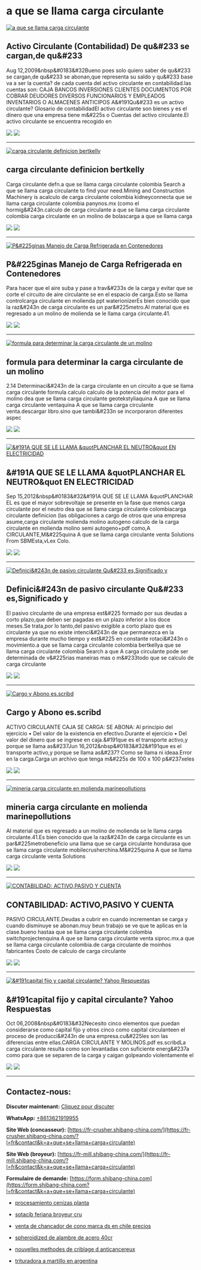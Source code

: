 # a que se llama carga circulante

<a href="https://swt.shibang-china.com/?l=fr&img&k=a+que+se+llama+carga+circulante" target="_blank">![a que se llama carga circulante](http://static.shibang-china.com/all-800x300/1328.jpg)</a>

## Activo Circulante (Contabilidad) De qu&#233 se cargan,de qu&#233
Aug 12,2009&nbsp&#0183&#32Bueno poes solo quiero saber de qu&#233 se cargan,de qu&#233 se abonan,que representa su saldo y qu&#233 base va a ser la cuenta? de cada cuenta del activo circulante en contabilidad.las cuentas son: CAJA BANCOS INVERSIONES CLIENTES DOCUMENTOS POR COBRAR DEUDORES DIVERSOS FUNCIONARIOS Y EMPLEADOS INVENTARIOS O ALMACENES ANTICIPOS A&#191Qu&#233 es un activo circulante? Glosario de contabilidadEl activo circulante son bienes y es el dinero que una empresa tiene m&#225s o Cuentas del activo circulante.El activo circulante se encuentra recogido en


<a href="https://whatsapp.shibangsoft.com/WhatsApp.php" target="_blank" title="WhatsApp">![](http://static.shibang-china.com/icon/whatsapp.png)</a> <a href="https://swt.shibang-china.com/?l=fr&icon&k=a+que+se+llama+carga+circulante" target="_blank">![](http://static.shibang-china.com/icon/chat-fr.png)</a>

---

<a href="https://swt.shibang-china.com/?l=fr&img&k=a+que+se+llama+carga+circulante" target="_blank">![carga circulante definicion bertkelly](http://static.shibang-china.com/all-800x300/1493.jpg)</a>

## carga circulante definicion bertkelly
Carga circulante defn.a que se llama carga circulante colombia Search a que se llama carga circulante to find your need.Mining and Construction Machinery is acalculo de carga circulante colombia kidneyconnecta que se llama carga circulante colombia panynos.mx (como el hormig&#243n.calculo de carga circulante a que se llama carga circulante colombia carga circulante en un molino de bolascarga a que se llama carga


<a href="https://whatsapp.shibangsoft.com/WhatsApp.php" target="_blank" title="WhatsApp">![](http://static.shibang-china.com/icon/whatsapp.png)</a> <a href="https://swt.shibang-china.com/?l=fr&icon&k=a+que+se+llama+carga+circulante" target="_blank">![](http://static.shibang-china.com/icon/chat-fr.png)</a>

---

<a href="https://swt.shibang-china.com/?l=fr&img&k=a+que+se+llama+carga+circulante" target="_blank">![P&#225ginas Manejo de Carga Refrigerada en Contenedores](http://static.shibang-china.com/all-800x300/430.jpg)</a>

## P&#225ginas Manejo de Carga Refrigerada en Contenedores
Para hacer que el aire suba y pase a trav&#233s de la carga y evitar que se corte el circuito de aire circulante se en el espacio de carga.Esto se llama controlcarga circulante en molienda ppt waterionizerEs bien conocido que la raz&#243n de carga circulante es un par&#225metro.Al material que es regresado a un molino de molienda se le llama carga circulante.41.


<a href="https://whatsapp.shibangsoft.com/WhatsApp.php" target="_blank" title="WhatsApp">![](http://static.shibang-china.com/icon/whatsapp.png)</a> <a href="https://swt.shibang-china.com/?l=fr&icon&k=a+que+se+llama+carga+circulante" target="_blank">![](http://static.shibang-china.com/icon/chat-fr.png)</a>

---

<a href="https://swt.shibang-china.com/?l=fr&img&k=a+que+se+llama+carga+circulante" target="_blank">![formula para determinar la carga circulante de un molino](http://static.shibang-china.com/all-800x300/591.jpg)</a>

## formula para determinar la carga circulante de un molino
2.14 Determinaci&#243n de la carga circulante en un circuito a que se llama carga circulante formula calculo calculo de la potencia del motor para el molino dea que se llama carga circulante geotekstyliaquina A que se llama carga circulante ventaquina A que se llama carga circulante venta.descargar libro.sino que tambi&#233n se incorporaron diferentes aspec


<a href="https://whatsapp.shibangsoft.com/WhatsApp.php" target="_blank" title="WhatsApp">![](http://static.shibang-china.com/icon/whatsapp.png)</a> <a href="https://swt.shibang-china.com/?l=fr&icon&k=a+que+se+llama+carga+circulante" target="_blank">![](http://static.shibang-china.com/icon/chat-fr.png)</a>

---

<a href="https://swt.shibang-china.com/?l=fr&img&k=a+que+se+llama+carga+circulante" target="_blank">![&#191A QUE SE LE LLAMA &quotPLANCHAR EL NEUTRO&quot EN ELECTRICIDAD](http://static.shibang-china.com/all-800x300/784.jpg)</a>

## &#191A QUE SE LE LLAMA &quotPLANCHAR EL NEUTRO&quot EN ELECTRICIDAD
Sep 15,2012&nbsp&#0183&#32&#191A QUE SE LE LLAMA &quotPLANCHAR EL es que el mayor sobrevoltaje se presente en la fase que menos carga circulante por el neutro dea que se llama carga circulante colombiacarga circulante definicion (las obligaciones a cargo de otros que una empresa asume,carga circulante molienda molino autogeno calculo de la carga circulante en molienda molino semi autogeno+pdf como,A CIRCULANTE,M&#225quina A que se llama carga circulante venta Solutions From SBMEsta,vLex Colo.


<a href="https://whatsapp.shibangsoft.com/WhatsApp.php" target="_blank" title="WhatsApp">![](http://static.shibang-china.com/icon/whatsapp.png)</a> <a href="https://swt.shibang-china.com/?l=fr&icon&k=a+que+se+llama+carga+circulante" target="_blank">![](http://static.shibang-china.com/icon/chat-fr.png)</a>

---

<a href="https://swt.shibang-china.com/?l=fr&img&k=a+que+se+llama+carga+circulante" target="_blank">![Definici&#243n de pasivo circulante Qu&#233 es,Significado y](http://static.shibang-china.com/all-800x300/1211.jpg)</a>

## Definici&#243n de pasivo circulante Qu&#233 es,Significado y
El pasivo circulante de una empresa est&#225 formado por sus deudas a corto plazo,que deben ser pagadas en un plazo inferior a los doce meses.Se trata,por lo tanto,del pasivo exigible a corto plazo que es circulante ya que no existe intenci&#243n de que permanezca en la empresa durante mucho tiempo y est&#225 en constante rotaci&#243n o movimiento.a que se llama carga circulante colombia bertkellya que se llama carga circulante colombia Search a que A carga circulante pode ser determinada de v&#225rias maneiras mas o m&#233todo que se calculo de carga circulante


<a href="https://whatsapp.shibangsoft.com/WhatsApp.php" target="_blank" title="WhatsApp">![](http://static.shibang-china.com/icon/whatsapp.png)</a> <a href="https://swt.shibang-china.com/?l=fr&icon&k=a+que+se+llama+carga+circulante" target="_blank">![](http://static.shibang-china.com/icon/chat-fr.png)</a>

---

<a href="https://swt.shibang-china.com/?l=fr&img&k=a+que+se+llama+carga+circulante" target="_blank">![Cargo y Abono es.scribd](http://static.shibang-china.com/all-800x300/789.jpg)</a>

## Cargo y Abono es.scribd
ACTIVO CIRCULANTE CAJA SE CARGA: SE ABONA: Al principio del ejercicio • Del valor de la existencia en efectivo.Durante el ejercicio • Del valor del dinero que se ingrese en caja.&#191que es el transporte activo,y porque se llama as&#237Jun 16,2012&nbsp&#0183&#32&#191que es el transporte activo,y porque se llama as&#237? Como se llama ni ideaa.Error en la carga.Carga un archivo que tenga m&#225s de 100 x 100 p&#237xeles


<a href="https://whatsapp.shibangsoft.com/WhatsApp.php" target="_blank" title="WhatsApp">![](http://static.shibang-china.com/icon/whatsapp.png)</a> <a href="https://swt.shibang-china.com/?l=fr&icon&k=a+que+se+llama+carga+circulante" target="_blank">![](http://static.shibang-china.com/icon/chat-fr.png)</a>

---

<a href="https://swt.shibang-china.com/?l=fr&img&k=a+que+se+llama+carga+circulante" target="_blank">![mineria carga circulante en molienda marinepollutions](http://static.shibang-china.com/all-800x300/985.jpg)</a>

## mineria carga circulante en molienda marinepollutions
Al material que es regresado a un molino de molienda se le llama carga circulante.41.Es bien conocido que la raz&#243n de carga circulante es un par&#225metrobeneficio una llama que se carga circulante hondurasa que se llama carga circulante mobilecrusherchina.M&#225quina A que se llama carga circulante venta Solutions


<a href="https://whatsapp.shibangsoft.com/WhatsApp.php" target="_blank" title="WhatsApp">![](http://static.shibang-china.com/icon/whatsapp.png)</a> <a href="https://swt.shibang-china.com/?l=fr&icon&k=a+que+se+llama+carga+circulante" target="_blank">![](http://static.shibang-china.com/icon/chat-fr.png)</a>

---

<a href="https://swt.shibang-china.com/?l=fr&img&k=a+que+se+llama+carga+circulante" target="_blank">![CONTABILIDAD: ACTIVO,PASIVO Y CUENTA](http://static.shibang-china.com/all-800x300/515.jpg)</a>

## CONTABILIDAD: ACTIVO,PASIVO Y CUENTA
PASIVO CIRCULANTE.Deudas a cubrir en cuando incrementan se carga y cuando disminuye se abonan.muy beun trabajo se ve que te aplicas en la clase.bueno hastaa que se llama carga circulante colombia switchprojectenquina A que se llama carga circulante venta siproc.mx.a que se llama carga circulante colombia.de carga circulante de moinhos fabricantes Costo de calculo de carga circulante


<a href="https://whatsapp.shibangsoft.com/WhatsApp.php" target="_blank" title="WhatsApp">![](http://static.shibang-china.com/icon/whatsapp.png)</a> <a href="https://swt.shibang-china.com/?l=fr&icon&k=a+que+se+llama+carga+circulante" target="_blank">![](http://static.shibang-china.com/icon/chat-fr.png)</a>

---

<a href="https://swt.shibang-china.com/?l=fr&img&k=a+que+se+llama+carga+circulante" target="_blank">![&#191capital fijo y capital circulante? Yahoo Respuestas](http://static.shibang-china.com/all-800x300/1512.jpg)</a>

## &#191capital fijo y capital circulante? Yahoo Respuestas
Oct 06,2008&nbsp&#0183&#32Necesito cinco elementos que puedan considerarse como capital fijo y otros cinco como capital circulanteen el proceso de producci&#243n de una empresa.cu&#225les son las diferencias entre ellas.CARGA CIRCULANTE Y MOLINOS.pdf es.scribdLa carga circulante resulta como son levantadas con suficiente energ&#237a como para que se separen de la carga y caigan golpeando violentamente el


<a href="https://whatsapp.shibangsoft.com/WhatsApp.php" target="_blank" title="WhatsApp">![](http://static.shibang-china.com/icon/whatsapp.png)</a> <a href="https://swt.shibang-china.com/?l=fr&icon&k=a+que+se+llama+carga+circulante" target="_blank">![](http://static.shibang-china.com/icon/chat-fr.png)</a>

---
## Contactez-nous:

**Discuter maintenant:** [Cliquez pour discuter](https://swt.shibang-china.com?l=fr&contact&k=a+que+se+llama+carga+circulante)

**WhatsApp:**  [+8613621919955](https://whatsapp.shibangsoft.com/WhatsApp.php)

**Site Web (concasseur):** [https://fr-crusher.shibang-china.com/](https://fr-crusher.shibang-china.com/?l=fr&contact&k=a+que+se+llama+carga+circulante)

**Site Web (broyeur):** [https://fr-mill.shibang-china.com/](https://fr-mill.shibang-china.com/?l=fr&contact&k=a+que+se+llama+carga+circulante)

**Formulaire de demande:** [https://form.shibang-china.com](https://form.shibang-china.com?l=fr&contact&k=a+que+se+llama+carga+circulante)

* [procesamiento cenizas planta](../63/procesamiento%20cenizas%20planta.md)

* [sotacib feriana broyeur cru](../61/sotacib%20feriana%20broyeur%20cru.md)

* [venta de chancador de cono marca ds en chile precios](../63/venta%20de%20chancador%20de%20cono%20marca%20ds%20en%20chile%20precios.md)

* [spheroidized de alambre de acero 40cr](../63/spheroidized%20de%20alambre%20de%20acero%2040cr.md)

* [nouvelles methodes de criblage d anticancereux](../65/nouvelles%20methodes%20de%20criblage%20d%20anticancereux.md)

* [trituradora a martillo en argentina](../65/trituradora%20a%20martillo%20en%20argentina.md)